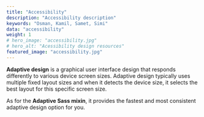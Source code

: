 ```yaml
---
title: "Accessibility"
description: "Accessibility description"
keywords: "Osman, Kamil, Samet, Simi"
data: "accessibility"
weight: 1
# hero_image: "accessibility.jpg"
# hero_alt: "Acessibility design resources"
featured_image: "accessibility.jpg"
---
```


**Adaptive design** is a graphical user interface design that responds differently to various device screen sizes. Adaptive design typically uses multiple fixed layout sizes and when it detects the device size, it selects the best layout for this specific screen size.

As for the **Adaptive Sass mixin**, it provides the fastest and most consistent adaptive design option for you.